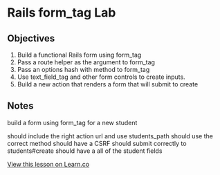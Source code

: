 # Rails form_tag Lab

## Objectives

1. Build a functional Rails form using form_tag
2. Pass a route helper as the argument to form_tag
3. Pass an options hash with method to form_tag
4. Use text_field_tag and other form controls to create inputs.
5. Build a new action that renders a form that will submit to create


## Notes

build a form using form_tag for a new student

should include the right action url and use students_path should use the correct method should have a CSRF should submit correctly to students#create should have a all of the student fields

<a href='https://learn.co/lessons/rails-form_tag-lab' data-visibility='hidden'>View this lesson on Learn.co</a>
